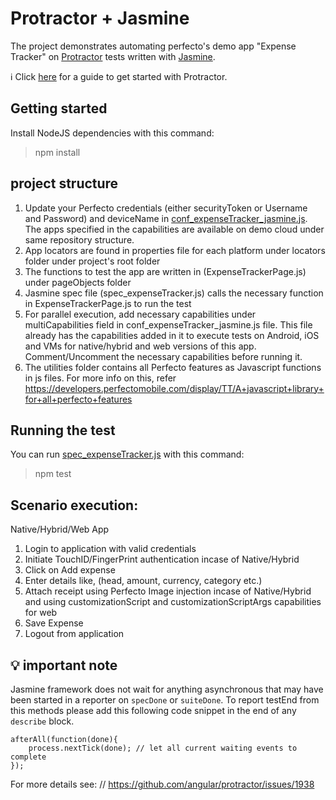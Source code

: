 # Protractor + Jasmine
The project demonstrates automating perfecto's demo app "Expense Tracker" on [Protractor](http://www.protractortest.org/#/) tests written with [Jasmine](http://jasmine.github.io/).

:information_source: Click [here](http://developers.perfectomobile.com/display/PD/Simple+Browsing+Protractor+Code+Sample) for a guide to get started with Protractor.

## Getting started
Install NodeJS dependencies with this command:

> npm install

## project structure

1. Update your Perfecto credentials (either securityToken or Username and Password) and deviceName in [conf_expenseTracker_jasmine.js](config.js). The apps specified in the capabilities are available on demo cloud under same repository structure.
2. App locators are found in properties file for each platform under locators folder under project's root folder
3. The functions to test the app are written in (ExpenseTrackerPage.js) under pageObjects folder
4. Jasmine spec file (spec_expenseTracker.js) calls the necessary function in ExpenseTrackerPage.js to run the test
5. For parallel execution, add necessary capabilities under multiCapabilities field in conf_expenseTracker_jasmine.js file. This file already has the capabilities added in it to execute tests on Android, iOS and VMs for native/hybrid and web versions of this app. Comment/Uncomment the necessary capabilities before running it.
6. The utilities folder contains all Perfecto features as Javascript functions in js files. For more info on this, refer https://developers.perfectomobile.com/display/TT/A+javascript+library+for+all+perfecto+features

## Running the test

You can run [spec_expenseTracker.js](specs/spec_expenseTracker.js) with this command:

> npm test

## Scenario execution:

Native/Hybrid/Web App
1. Login to application with valid credentials
2. Initiate TouchID/FingerPrint authentication incase of Native/Hybrid
4. Click on Add expense
5. Enter details like, (head, amount, currency, category etc.)
6. Attach receipt using Perfecto Image injection incase of Native/Hybrid and using customizationScript and customizationScriptArgs capabilities for web
7. Save Expense
8. Logout from application

## 💡 important note
Jasmine framework does not wait for anything asynchronous that may have been started in a reporter on `specDone` or `suiteDone`.
To report testEnd from this methods please add this following code snippet in the end of any `describe` block.

```
afterAll(function(done){
    process.nextTick(done); // let all current waiting events to complete
});
```
For more details see: // https://github.com/angular/protractor/issues/1938

